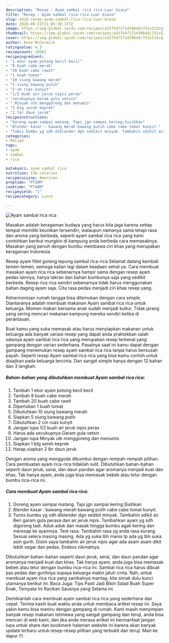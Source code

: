 ```yaml
---
description: "Resep : Ayam sambal rica rica Luar biasa"
title: "Resep : Ayam sambal rica rica Luar biasa"
slug: 4418-resep-ayam-sambal-rica-rica-luar-biasa
date: 2020-08-23T21:05:30.377Z
image: https://img-global.cpcdn.com/recipes/a3275472714396dd/751x532cq70/ayam-sambal-rica-rica-foto-resep-utama.jpg
thumbnail: https://img-global.cpcdn.com/recipes/a3275472714396dd/751x532cq70/ayam-sambal-rica-rica-foto-resep-utama.jpg
cover: https://img-global.cpcdn.com/recipes/a3275472714396dd/751x532cq70/ayam-sambal-rica-rica-foto-resep-utama.jpg
author: Anne McCormick
ratingvalue: 4.3
reviewcount: 10502
recipeingredient:
- "1 ekor ayam potong kecil kecil"
- "8 buah cabe merah"
- "20 buah cabe rawit"
- "1 buah tomat"
- "10 siung bawang merah"
- "5 siung bawang putih"
- "2 cm ruas kunyit"
- "1/2 buah air jeruk nipis peras"
- "secukupnya Garam gula vetsin"
- " Minyak utk menggoreng dan menumis"
- "1 btg sereh keprek"
- "2 lbr daun jeruk"
recipeinstructions:
- "Goreng ayam sampai matang. Tapi jgn sampai kering.Sisihkan"
- "Blender kasar : bawang merah bawang putih cabe cabe tomat kunyit."
- "Tumis bumbu yg sdh diblender dgn sedikit minyak. Tambahin sdikit air. Beri garam gula perasa dan air jeruk nipis. Tambahkan ayam yg sdh digoreng tadi. Aduk aduk dan masak hingga bumbu agak kering dan meresap ke ayamnya. Test rasa. Tambahin rasa yg anda rasa kurang. Sesuai selera masing masing. Ada yg suka lbh manis tp ada yg lbh suka asin gurih. Disini saya tambahin air jeruk nipis agar ada asam asam dikit lebih segar dan pedas. Endess nikmatnya."
categories:
- Recipe
tags:
- ayam
- sambal
- rica

katakunci: ayam sambal rica 
nutrition: 138 calories
recipecuisine: American
preptime: "PT28M"
cooktime: "PT48M"
recipeyield: "1"
recipecategory: Lunch

---
```



![Ayam sambal rica rica](https://img-global.cpcdn.com/recipes/a3275472714396dd/751x532cq70/ayam-sambal-rica-rica-foto-resep-utama.jpg)

Masakan adalah keragaman budaya yang harus kita jaga karena setiap tempat memiliki keunikan tersendiri, walaupun namanya sama tetapi rasa dan aroma yang berbeda, seperti ayam sambal rica rica yang kami contohkan berikut mungkin di kampung anda berbeda cara memasaknya. Masakan yang penuh dengan bumbu membawa ciri khas yang merupakan keragaman Indonesia

Resep ayam fillet goreng tepung sambal rica-rica Selamat datang kembali temen-temen, semoga kalian lagi dalam keadaan sehat ya. Cara membuat masakan ayam rica rica sebenarnya hampir sama dengan resep ayam pedas lainnya, hanya takran dan bahan bumbunya saja yang sedikit berbeda. Resep rica rica sendiri sebenarnya tidak harus menggunakan bahan daging ayam saja. Cita rasa pedas menjadi ciri khas resep yang.

Keharmonisan rumah tangga bisa ditemukan dengan cara simple. Diantaranya adalah membuat makanan Ayam sambal rica rica untuk keluarga. Momen makan bersama anak sudah menjadi kultur, Tidak jarang yang sering mencari makanan kampung mereka sendiri ketika di perantauan.

Buat kamu yang suka memasak atau harus menyiapkan makanan untuk keluarga ada banyak variasi resep yang dapat anda praktekkan salah satunya ayam sambal rica rica yang merupakan resep terkenal yang gampang dengan varian sederhana. Pasalnya saat ini kamu dapat dengan gampang menemukan resep ayam sambal rica rica tanpa harus bersusah payah.
Seperti resep Ayam sambal rica rica yang bisa kamu contoh untuk disajikan pada keluarga tercinta. Dan sangat simple hanya dengan 12 bahan dan 3 langkah.


<!--inarticleads1-->

##### Bahan-bahan yang dibutuhkan membuat Ayam sambal rica rica:

1. Tambah 1 ekor ayam potong kecil kecil
1. Tambah 8 buah cabe merah
1. Tambah 20 buah cabe rawit
1. Diperlukan 1 buah tomat
1. Dibutuhkan 10 siung bawang merah
1. Siapkan 5 siung bawang putih
1. Dibutuhkan 2 cm ruas kunyit
1. Jangan lupa 1/2 buah air jeruk nipis peras
1. Harus ada secukupnya Garam gula vetsin
1. Jangan lupa  Minyak utk menggoreng dan menumis
1. Siapkan 1 btg sereh keprek
1. Harap siapkan 2 lbr daun jeruk


Dengan aroma yang menggoda dibumbui dengan rempah-rempah pilihan. Cara pembuatan ayam rica-rica tidaklah sulit. Dibutuhkan bahan-bahan seperti daun jeruk, serai, dan daun pandan agar aromanya menjadi kuat dan khas. Tak hanya ayam, anda juga bisa memasak bebek atau telur dengan bumbu rica-rica ini. 

<!--inarticleads2-->

##### Cara membuat  Ayam sambal rica rica:

1. Goreng ayam sampai matang. Tapi jgn sampai kering.Sisihkan
1. Blender kasar : bawang merah bawang putih cabe cabe tomat kunyit.
1. Tumis bumbu yg sdh diblender dgn sedikit minyak. Tambahin sdikit air. Beri garam gula perasa dan air jeruk nipis. Tambahkan ayam yg sdh digoreng tadi. Aduk aduk dan masak hingga bumbu agak kering dan meresap ke ayamnya. Test rasa. Tambahin rasa yg anda rasa kurang. Sesuai selera masing masing. Ada yg suka lbh manis tp ada yg lbh suka asin gurih. Disini saya tambahin air jeruk nipis agar ada asam asam dikit lebih segar dan pedas. Endess nikmatnya.


Dibutuhkan bahan-bahan seperti daun jeruk, serai, dan daun pandan agar aromanya menjadi kuat dan khas. Tak hanya ayam, anda juga bisa memasak bebek atau telur dengan bumbu rica-rica ini. Sambal rica rica harus dibuat pas pedas dan gurihnya supaya keluarga makin jatuh cinta. Nah, untuk membuat ayam rica rica yang sambalnya mantap, kita simak dulu kunci utamanya berikut ini. Baca Juga: Tips Pasti Jadi Bikin Salad Buah Super Enak, Ternyata Ini Racikan Sausnya yang Selama ini. 

Demikianlah cara membuat ayam sambal rica rica yang sederhana dan cepat. Terima kasih buat waktu anda untuk membaca artikel resep ini. Saya yakin kamu bisa meniru dengan gampang di rumah. Kami masih menyimpan banyak resep makanan istimewa yang sangat gampang dan teruji, anda bisa mencari di web kami, dan jika anda merasa artikel ini bermanfaat jangan lupa untuk share dan bookmark halaman website ini karena akan banyak update terbaru untuk resep-resep pilihan yang terbukti dan teruji. Mari ke dapur !!!. 
